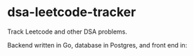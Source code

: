 # dsa-leetcode-tracker

Track Leetcode and other DSA problems.

Backend written in Go, database in Postgres, and front end in: 
